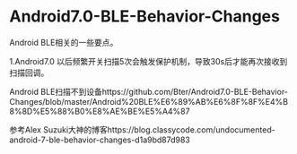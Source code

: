 # Android7.0-BLE-Behavior-Changes
Android BLE相关的一些要点。

1.Android7.0 以后频繁开关扫描5次会触发保护机制，导致30s后才能再次接收到扫描回调。

Android BLE扫描不到设备https://github.com/Bter/Android7.0-BLE-Behavior-Changes/blob/master/Android%20BLE%E6%89%AB%E6%8F%8F%E4%B8%8D%E5%88%B0%E8%AE%BE%E5%A4%87

参考Alex Suzuki大神的博客https://blog.classycode.com/undocumented-android-7-ble-behavior-changes-d1a9bd87d983
